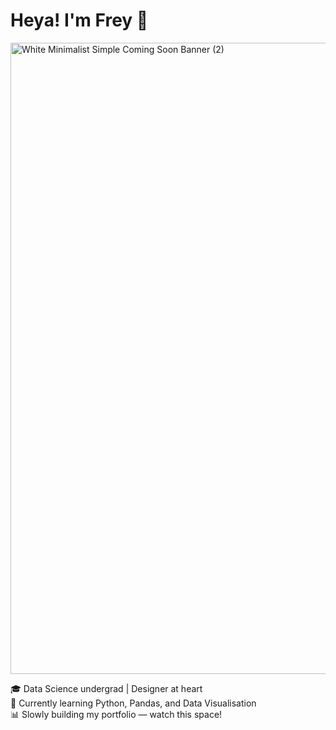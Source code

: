 # Heya! I'm Frey 👋
<img width="1010" alt="White Minimalist Simple Coming Soon Banner (2)" src="https://github.com/user-attachments/assets/8085365d-9467-4330-911b-8b18640c2ae2" />

🎓 Data Science undergrad | Designer at heart  
🧠 Currently learning Python, Pandas, and Data Visualisation  
📊 Slowly building my portfolio — watch this space!  

